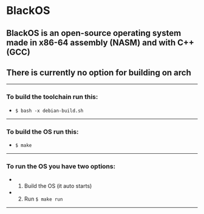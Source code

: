 # BlackOS

## BlackOS is an open-source operating system made in x86-64 assembly (NASM) and with C++ (GCC)
## There is currently no option for building on arch

<hr/>

### To build the toolchain run this:
- ```$ bash -x debian-build.sh```

<hr/>

### To build the OS run this:
- ```$ make```

<hr/>

### To run the OS you have two options:
- 1. Build the OS (it auto starts)
- 2. Run ```$ make run```

<hr/>